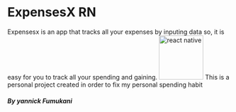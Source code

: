 <div><h1>ExpensesX RN</h1></div>
Expensesx is an app that tracks all your expenses by inputing data so, it is easy for you to track all your spending and gaining.
<img src="https://miro.medium.com/max/1000/1*ub1DguhAtkCLvhUGuVGr6w.png" alt="react native" height="100" />
This is a personal project created in order to fix my personal spending habit
<h5>By yannick Fumukani</h5>
